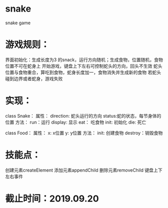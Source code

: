 # snake
snake game


# 游戏规则：
  界面初始化：生成长度为3 的snack，运行方向随机；生成食物，位置随机，食物位置不可在蛇身上
  开始游戏，键盘上下左右可控制蛇头的方向，回头不生效
  蛇头位置与食物重合，算吃到食物，蛇身长度加一，食物消失并生成新的食物
  若蛇头碰到边界或者蛇身，游戏失败

# 实现：
  class Snake：
    属性：
      direction: 蛇头运行的方向
      status:蛇的状态，每节身体的位置
    方法：
      run：运行
      display: 显示
      eat： 吃食物
      init: 初始化
      die: 死亡


  class Food：
    属性：
      x: x位置
      y: y位置
    方法：
      init: 创建食物
      destroy：销毁食物
      
# 技能点：
  创建元素createElement
  添加元素appendChild
  删除元素removeChild
  键盘上下左右事件

# 截止时间：2019.09.20